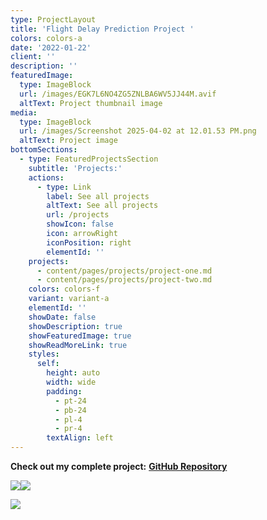```yaml
---
type: ProjectLayout
title: 'Flight Delay Prediction Project '
colors: colors-a
date: '2022-01-22'
client: ''
description: ''
featuredImage:
  type: ImageBlock
  url: /images/EGK7L6NO4ZG5ZNLBA6WV5JJ44M.avif
  altText: Project thumbnail image
media:
  type: ImageBlock
  url: /images/Screenshot 2025-04-02 at 12.01.53 PM.png
  altText: Project image
bottomSections:
  - type: FeaturedProjectsSection
    subtitle: 'Projects:'
    actions:
      - type: Link
        label: See all projects
        altText: See all projects
        url: /projects
        showIcon: false
        icon: arrowRight
        iconPosition: right
        elementId: ''
    projects:
      - content/pages/projects/project-one.md
      - content/pages/projects/project-two.md
    colors: colors-f
    variant: variant-a
    elementId: ''
    showDate: false
    showDescription: true
    showFeaturedImage: true
    showReadMoreLink: true
    styles:
      self:
        height: auto
        width: wide
        padding:
          - pt-24
          - pb-24
          - pl-4
          - pr-4
        textAlign: left
---
```

**Check out my complete project:** [**GitHub Repository** ](https://github.com/MinhPhanBabsonMSBA/Flight-Delay-Stat-Analysis-App) 

![](/images/Screenshot%202025-04-02%20at%203.12.04%E2%80%AFPM.png)![](/images/Screenshot%202025-04-02%20at%203.12.11%E2%80%AFPM.png)

![](/images/Screenshot%202025-04-02%20at%203.12.18%E2%80%AFPM.png)
